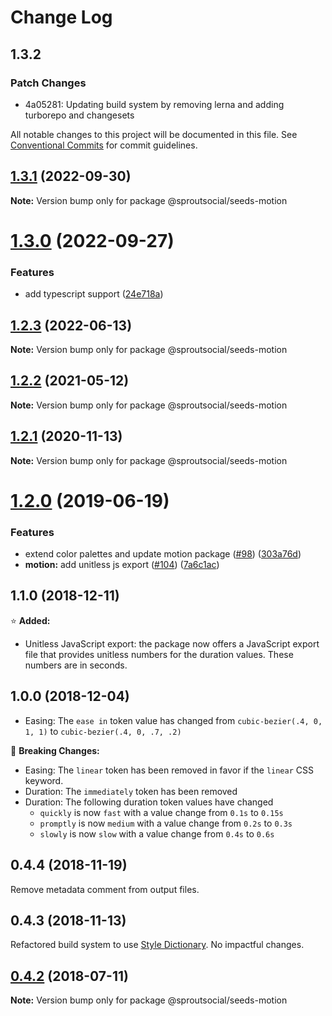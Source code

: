 # Change Log

## 1.3.2

### Patch Changes

- 4a05281: Updating build system by removing lerna and adding turborepo and changesets

All notable changes to this project will be documented in this file.
See [Conventional Commits](https://conventionalcommits.org) for commit guidelines.

## [1.3.1](https://github.com/sproutsocial/seeds-packets/compare/@sproutsocial/seeds-motion@1.3.0...@sproutsocial/seeds-motion@1.3.1) (2022-09-30)

**Note:** Version bump only for package @sproutsocial/seeds-motion

# [1.3.0](https://github.com/sproutsocial/seeds-packets/compare/@sproutsocial/seeds-motion@1.2.3...@sproutsocial/seeds-motion@1.3.0) (2022-09-27)

### Features

- add typescript support ([24e718a](https://github.com/sproutsocial/seeds-packets/commit/24e718a26955f40b5645ba86600ff8aa8ba941fa))

## [1.2.3](https://github.com/sproutsocial/seeds-packets/compare/@sproutsocial/seeds-motion@1.2.2...@sproutsocial/seeds-motion@1.2.3) (2022-06-13)

**Note:** Version bump only for package @sproutsocial/seeds-motion

## [1.2.2](https://github.com/sproutsocial/seeds-packets/compare/@sproutsocial/seeds-motion@1.2.1...@sproutsocial/seeds-motion@1.2.2) (2021-05-12)

**Note:** Version bump only for package @sproutsocial/seeds-motion

## [1.2.1](https://github.com/sproutsocial/seeds-packets/compare/@sproutsocial/seeds-motion@1.2.0...@sproutsocial/seeds-motion@1.2.1) (2020-11-13)

**Note:** Version bump only for package @sproutsocial/seeds-motion

# [1.2.0](https://github.com/sproutsocial/seeds/compare/@sproutsocial/seeds-motion@0.4.3...@sproutsocial/seeds-motion@1.2.0) (2019-06-19)

### Features

- extend color palettes and update motion package ([#98](https://github.com/sproutsocial/seeds/issues/98)) ([303a76d](https://github.com/sproutsocial/seeds/commit/303a76d))
- **motion:** add unitless js export ([#104](https://github.com/sproutsocial/seeds/issues/104)) ([7a6c1ac](https://github.com/sproutsocial/seeds/commit/7a6c1ac))

## 1.1.0 (2018-12-11)

⭐️ **Added:**

- Unitless JavaScript export: the package now offers a JavaScript export file that provides unitless numbers for the duration values. These numbers are in seconds.

## 1.0.0 (2018-12-04)

- Easing: The `ease in` token value has changed from `cubic-bezier(.4, 0, 1, 1)` to `cubic-bezier(.4, 0, .7, .2)`

🚨 **Breaking Changes:**

- Easing: The `linear` token has been removed in favor if the `linear` CSS keyword.
- Duration: The `immediately` token has been removed
- Duration: The following duration token values have changed
  - `quickly` is now `fast` with a value change from `0.1s` to `0.15s`
  - `promptly` is now `medium` with a value change from `0.2s` to `0.3s`
  - `slowly` is now `slow` with a value change from `0.4s` to `0.6s`

## 0.4.4 (2018-11-19)

Remove metadata comment from output files.

## 0.4.3 (2018-11-13)

Refactored build system to use [Style Dictionary](https://amzn.github.io/style-dictionary). No impactful changes.

<a name="0.4.2"></a>

## [0.4.2](https://github.com/sproutsocial/seeds/compare/@sproutsocial/seeds-motion@0.4.1...@sproutsocial/seeds-motion@0.4.2) (2018-07-11)

**Note:** Version bump only for package @sproutsocial/seeds-motion
